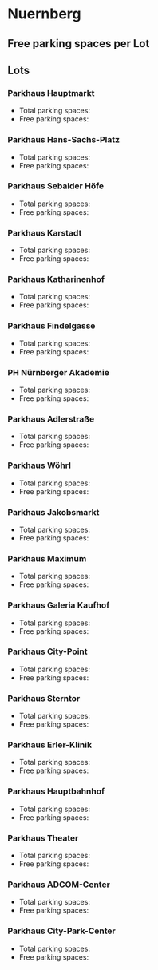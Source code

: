 
# Nuernberg

## Free parking spaces per Lot

<WorldMap>
  <Marker lat="49.454809" lon="11.075423" labelTopic="parken-dd/parken-dd/Nuernberg/nuernbergparkhaushauptmarkt/free" linkTopic="parken-dd/parken-dd/Nuernberg/nuernbergparkhaushauptmarkt" />
  <Marker lat="49.453363" lon="11.079661" labelTopic="parken-dd/parken-dd/Nuernberg/nuernbergparkhaushanssachsplatz/free" linkTopic="parken-dd/parken-dd/Nuernberg/nuernbergparkhaushanssachsplatz" />
  <Marker lat="49.452936" lon="11.081179" labelTopic="parken-dd/parken-dd/Nuernberg/nuernbergparkhauskarstadt/free" linkTopic="parken-dd/parken-dd/Nuernberg/nuernbergparkhauskarstadt" />
  <Marker lat="49.451208" lon="11.081971" labelTopic="parken-dd/parken-dd/Nuernberg/nuernbergparkhauskatharinenhof/free" linkTopic="parken-dd/parken-dd/Nuernberg/nuernbergparkhauskatharinenhof" />
  <Marker lat="49.451163" lon="11.084272" labelTopic="parken-dd/parken-dd/Nuernberg/nuernbergphnuernbergerakademie/free" linkTopic="parken-dd/parken-dd/Nuernberg/nuernbergphnuernbergerakademie" />
  <Marker lat="49.451875" lon="11.077065" labelTopic="parken-dd/parken-dd/Nuernberg/nuernbergparkhausadlerstrasse/free" linkTopic="parken-dd/parken-dd/Nuernberg/nuernbergparkhausadlerstrasse" />
  <Marker lat="49.452004" lon="11.070468" labelTopic="parken-dd/parken-dd/Nuernberg/nuernbergparkhauswoehrl/free" linkTopic="parken-dd/parken-dd/Nuernberg/nuernbergparkhauswoehrl" />
  <Marker lat="49.448745" lon="11.070822" labelTopic="parken-dd/parken-dd/Nuernberg/nuernbergparkhausjakobsmarkt/free" linkTopic="parken-dd/parken-dd/Nuernberg/nuernbergparkhausjakobsmarkt" />
  <Marker lat="49.449509" lon="11.074649" labelTopic="parken-dd/parken-dd/Nuernberg/nuernbergparkhausmaximum/free" linkTopic="parken-dd/parken-dd/Nuernberg/nuernbergparkhausmaximum" />
  <Marker lat="49.44936" lon="11.075827" labelTopic="parken-dd/parken-dd/Nuernberg/nuernbergparkhausgaleriakaufhof/free" linkTopic="parken-dd/parken-dd/Nuernberg/nuernbergparkhausgaleriakaufhof" />
  <Marker lat="49.449306" lon="11.076548" labelTopic="parken-dd/parken-dd/Nuernberg/nuernbergparkhauscitypoint/free" linkTopic="parken-dd/parken-dd/Nuernberg/nuernbergparkhauscitypoint" />
  <Marker lat="49.447264" lon="11.077293" labelTopic="parken-dd/parken-dd/Nuernberg/nuernbergparkhaussterntor/free" linkTopic="parken-dd/parken-dd/Nuernberg/nuernbergparkhaussterntor" />
  <Marker lat="49.453049" lon="11.068138" labelTopic="parken-dd/parken-dd/Nuernberg/nuernbergparkhauserlerklinik/free" linkTopic="parken-dd/parken-dd/Nuernberg/nuernbergparkhauserlerklinik" />
  <Marker lat="49.446659" lon="11.08308" labelTopic="parken-dd/parken-dd/Nuernberg/nuernbergparkhaushauptbahnhof/free" linkTopic="parken-dd/parken-dd/Nuernberg/nuernbergparkhaushauptbahnhof" />
  <Marker lat="49.445175" lon="11.076076" labelTopic="parken-dd/parken-dd/Nuernberg/nuernbergparkhaustheater/free" linkTopic="parken-dd/parken-dd/Nuernberg/nuernbergparkhaustheater" />
  <Marker lat="49.44802" lon="11.08691" labelTopic="parken-dd/parken-dd/Nuernberg/nuernbergparkhausadcomcenter/free" linkTopic="parken-dd/parken-dd/Nuernberg/nuernbergparkhausadcomcenter" />
  <Marker lat="49.445693" lon="11.072199" labelTopic="parken-dd/parken-dd/Nuernberg/nuernbergparkhauscityparkcenter/free" linkTopic="parken-dd/parken-dd/Nuernberg/nuernbergparkhauscityparkcenter" />
</WorldMap>

## Lots

### Parkhaus Hauptmarkt

* Total parking spaces: <Value topic="parken-dd/parken-dd/Nuernberg/nuernbergparkhaushauptmarkt/total"/>
* Free parking spaces: <Value topic="parken-dd/parken-dd/Nuernberg/nuernbergparkhaushauptmarkt/free"/>


### Parkhaus Hans-Sachs-Platz

* Total parking spaces: <Value topic="parken-dd/parken-dd/Nuernberg/nuernbergparkhaushanssachsplatz/total"/>
* Free parking spaces: <Value topic="parken-dd/parken-dd/Nuernberg/nuernbergparkhaushanssachsplatz/free"/>


### Parkhaus Sebalder Höfe

* Total parking spaces: <Value topic="parken-dd/parken-dd/Nuernberg/nuernbergparkhaussebalderhoefe/total"/>
* Free parking spaces: <Value topic="parken-dd/parken-dd/Nuernberg/nuernbergparkhaussebalderhoefe/free"/>


### Parkhaus Karstadt

* Total parking spaces: <Value topic="parken-dd/parken-dd/Nuernberg/nuernbergparkhauskarstadt/total"/>
* Free parking spaces: <Value topic="parken-dd/parken-dd/Nuernberg/nuernbergparkhauskarstadt/free"/>


### Parkhaus Katharinenhof

* Total parking spaces: <Value topic="parken-dd/parken-dd/Nuernberg/nuernbergparkhauskatharinenhof/total"/>
* Free parking spaces: <Value topic="parken-dd/parken-dd/Nuernberg/nuernbergparkhauskatharinenhof/free"/>


### Parkhaus Findelgasse

* Total parking spaces: <Value topic="parken-dd/parken-dd/Nuernberg/nuernbergparkhausfindelgasse/total"/>
* Free parking spaces: <Value topic="parken-dd/parken-dd/Nuernberg/nuernbergparkhausfindelgasse/free"/>


### PH Nürnberger Akademie

* Total parking spaces: <Value topic="parken-dd/parken-dd/Nuernberg/nuernbergphnuernbergerakademie/total"/>
* Free parking spaces: <Value topic="parken-dd/parken-dd/Nuernberg/nuernbergphnuernbergerakademie/free"/>


### Parkhaus Adlerstraße

* Total parking spaces: <Value topic="parken-dd/parken-dd/Nuernberg/nuernbergparkhausadlerstrasse/total"/>
* Free parking spaces: <Value topic="parken-dd/parken-dd/Nuernberg/nuernbergparkhausadlerstrasse/free"/>


### Parkhaus Wöhrl

* Total parking spaces: <Value topic="parken-dd/parken-dd/Nuernberg/nuernbergparkhauswoehrl/total"/>
* Free parking spaces: <Value topic="parken-dd/parken-dd/Nuernberg/nuernbergparkhauswoehrl/free"/>


### Parkhaus Jakobsmarkt

* Total parking spaces: <Value topic="parken-dd/parken-dd/Nuernberg/nuernbergparkhausjakobsmarkt/total"/>
* Free parking spaces: <Value topic="parken-dd/parken-dd/Nuernberg/nuernbergparkhausjakobsmarkt/free"/>


### Parkhaus Maximum

* Total parking spaces: <Value topic="parken-dd/parken-dd/Nuernberg/nuernbergparkhausmaximum/total"/>
* Free parking spaces: <Value topic="parken-dd/parken-dd/Nuernberg/nuernbergparkhausmaximum/free"/>


### Parkhaus Galeria Kaufhof

* Total parking spaces: <Value topic="parken-dd/parken-dd/Nuernberg/nuernbergparkhausgaleriakaufhof/total"/>
* Free parking spaces: <Value topic="parken-dd/parken-dd/Nuernberg/nuernbergparkhausgaleriakaufhof/free"/>


### Parkhaus City-Point

* Total parking spaces: <Value topic="parken-dd/parken-dd/Nuernberg/nuernbergparkhauscitypoint/total"/>
* Free parking spaces: <Value topic="parken-dd/parken-dd/Nuernberg/nuernbergparkhauscitypoint/free"/>


### Parkhaus Sterntor

* Total parking spaces: <Value topic="parken-dd/parken-dd/Nuernberg/nuernbergparkhaussterntor/total"/>
* Free parking spaces: <Value topic="parken-dd/parken-dd/Nuernberg/nuernbergparkhaussterntor/free"/>


### Parkhaus Erler-Klinik

* Total parking spaces: <Value topic="parken-dd/parken-dd/Nuernberg/nuernbergparkhauserlerklinik/total"/>
* Free parking spaces: <Value topic="parken-dd/parken-dd/Nuernberg/nuernbergparkhauserlerklinik/free"/>


### Parkhaus Hauptbahnhof

* Total parking spaces: <Value topic="parken-dd/parken-dd/Nuernberg/nuernbergparkhaushauptbahnhof/total"/>
* Free parking spaces: <Value topic="parken-dd/parken-dd/Nuernberg/nuernbergparkhaushauptbahnhof/free"/>


### Parkhaus Theater

* Total parking spaces: <Value topic="parken-dd/parken-dd/Nuernberg/nuernbergparkhaustheater/total"/>
* Free parking spaces: <Value topic="parken-dd/parken-dd/Nuernberg/nuernbergparkhaustheater/free"/>


### Parkhaus ADCOM-Center

* Total parking spaces: <Value topic="parken-dd/parken-dd/Nuernberg/nuernbergparkhausadcomcenter/total"/>
* Free parking spaces: <Value topic="parken-dd/parken-dd/Nuernberg/nuernbergparkhausadcomcenter/free"/>


### Parkhaus City-Park-Center

* Total parking spaces: <Value topic="parken-dd/parken-dd/Nuernberg/nuernbergparkhauscityparkcenter/total"/>
* Free parking spaces: <Value topic="parken-dd/parken-dd/Nuernberg/nuernbergparkhauscityparkcenter/free"/>

